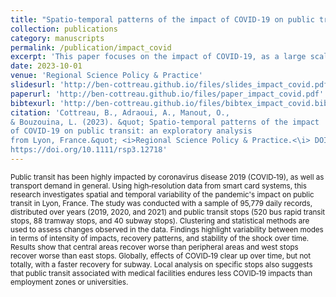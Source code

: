 ```yaml
---
title: "Spatio‐temporal patterns of the impact of COVID‐19 on public transit: An exploratory analysis from Lyon, France"
collection: publications
category: manuscripts
permalink: /publication/impact_covid
excerpt: 'This paper focuses on the impact of COVID-19, as a large scale and long-term disruption, on public transport demand.'
date: 2023-10-01
venue: 'Regional Science Policy & Practice'
slidesurl: 'http://ben-cottreau.github.io/files/slides_impact_covid.pdf'
paperurl: 'http://ben-cottreau.github.io/files/paper_impact_covid.pdf'
bibtexurl: 'http://ben-cottreau.github.io/files/bibtex_impact_covid.bib'
citation: 'Cottreau, B., Adraoui, A., Manout, O.,
& Bouzouina, L. (2023). &quot; Spatio-temporal patterns of the impact
of COVID-19 on public transit: an exploratory analysis
from Lyon, France.&quot; <i>Regional Science Policy & Practice.<\i> DOI:
https://doi.org/10.1111/rsp3.12718'
---
```

<small>Public transit has been highly impacted by coronavirus disease 2019 (COVID‐19), as well as transport demand in general. Using high‐resolution data from smart card systems, this research investigates spatial and temporal variability of the pandemic's impact on public transit in Lyon, France. The study was conducted with a sample of 95,779 daily records, distributed over years (2019, 2020, and 2021) and public transit stops (520 bus rapid transit stops, 88 tramway stops, and 40 subway stops). Clustering and statistical methods are used to assess changes observed in the data. Findings highlight variability between modes in terms of intensity of impacts, recovery patterns, and stability of the shock over time. Results show that central areas recover worse than peripheral areas and west stops recover worse than east stops. Globally, effects of COVID‐19 clear up over time, but not totally, with a faster recovery for subway. Local analysis on specific stops also suggests that public transit associated with medical facilities endures less COVID‐19 impacts than employment zones or universities. 
